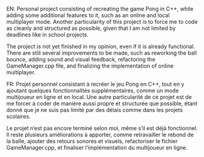 EN:
Personal project consisting of recreating the game Pong in C++, while adding some additional features to it, such as an online and local multiplayer mode. Another particularity of this project is to force me to code as cleanly and structured as possible, given that I am not limited by deadlines like in school projects.

The project is not yet finished in my opinion, even if it is already functional. There are still several improvements to be made, such as reworking the ball bounce, adding sound and visual feedback, refactoring the GameManager.cpp file, and finalizing the implementation of online multiplayer.

FR:
Projet personnel consistant à recréer le jeu Pong en C++, tout en y ajoutant quelques fonctionnalités supplémentaires, comme un mode multijoueur en ligne et en local. Une autre particularité de ce projet est de me forcer à coder de manière aussi propre et structurée que possible, étant donné que je ne suis pas limité par des délais comme dans les projets scolaires.

Le projet n’est pas encore terminé selon moi, même s’il est déjà fonctionnel. Il reste plusieurs améliorations à apporter, comme retravailler le rebond de la balle, ajouter des retours sonores et visuels, refactoriser le fichier GameManager.cpp, et finaliser l’implémentation du multijoueur en ligne.
